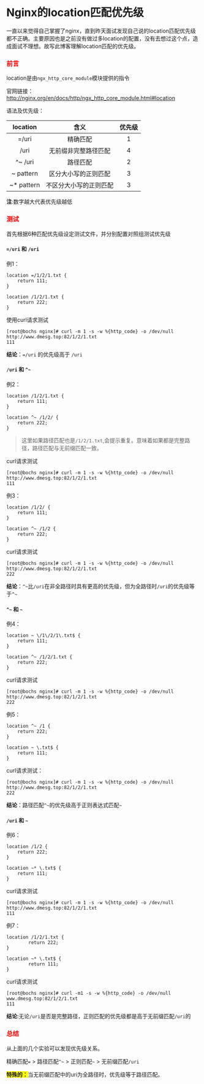 # Nginx的location匹配优先级


一直以来觉得自己掌握了nginx，直到昨天面试发现自己说的location匹配优先级都不正确。主要原因也是之前没有做过多location的配置，没有去想过这个点，造成面试不理想。故写此博客理解location匹配的优先级。

<!--more-->



### <font color="red">前言</font>  

location是由`ngx_http_core_module`模块提供的指令

官网链接：http://nginx.org/en/docs/http/ngx_http_core_module.html#location

语法及优先级：

|  location  |          含义          | 优先级 |
| :--------: | :--------------------: | :----: |
|   =/uri    |        精确匹配        |   1    |
|    /uri    |  无前缀非完整路径匹配  |   4    |
|  ^~ /uri   |        路径匹配        |   2    |
| ~ pattern  |  区分大小写的正则匹配  |   3    |
| ~* pattern | 不区分大小写的正则匹配 |   3    |

**注**:数字越大代表优先级越低



### <font color="red">测试</font>  

首先根据6种匹配优先级设定测试文件，并分别配置对照组测试优先级

#### `=/uri` 和 `/uri`

例1：

```nginx
location =/1/2/1.txt {
	return 111;
}
  
location /1/2/1.txt {
    return 222;
}
```

使用curl请求测试

```shell
[root@bochs nginx]# curl -m 1 -s -w %{http_code} -o /dev/null http://www.dmesg.top:82/1/2/1.txt
111
```

**结论**：`=/uri` 的优先级高于 `/uri`



#### `/uri` 和 `^~`

例2：

```nginx
location /1/2/1.txt {
	return 111;
}

location ^~ /1/2/ {
	return 222;
}
```

> 这里如果路径匹配也是`/1/2/1.txt`,会提示重复。意味着如果都是完整路径，路径匹配与无前缀匹配一致。

curl请求测试

```shell
[root@bochs nginx]# curl -m 1 -s -w %{http_code} -o /dev/null http://www.dmesg.top:82/1/2/1.txt
111
```



例3：

```nginx
location /1/2/ {
	return 111;
}

location ^~ /1/2 {
    return 222;
}
```

curl请求测试

```shell
[root@bochs nginx]# curl -m 1 -s -w %{http_code} -o /dev/null http://www.dmesg.top:82/1/2/1.txt
222
```

**结论**：`^~`比`/uri`在非全路径时具有更高的优先级，但为全路径时`/uri`的优先级等于`^~`



#### `^~` 和 `~`

例4：

```nginx
location ~ \/1\/2/1\.txt$ {
	return 111;
}

location ^~ /1/2/1.txt {
	return 222;
}
```

curl请求测试

```shell
[root@bochs nginx]# curl -m 1 -s -w %{http_code} -o /dev/null http://www.dmesg.top:82/1/2/1.txt
222
```


例5：

```nginx
location ^~ /1 {
	return 222;
}
 
location ~ \.txt$ {
	return 111;
}
```

curl请求测试：

```shell
[root@bochs nginx]# curl -m 1 -s -w %{http_code} -o /dev/null http://www.dmesg.top:82/1/2/1.txt
222
```

**结论**：路径匹配`^~`的优先级高于正则表达式匹配`~`



#### `/uri` 和  `~`

例6：

```
location /1/2 {
	return 222;
}
 
location ~* \.txt$ {
	return 111;
}
```

curl请求测试

```shell
[root@bochs nginx]# curl -m 1 -s -w %{http_code} -o /dev/null http://www.dmesg.top:82/1/2/1.txt
111
```



例7：

```nginx
location /1/2/1.txt {
        return 222;
}
 
location ~* \.txt$ {
        return 111;
}  
```

curl请求测试

```shell
[root@bochs nginx]# curl -m1 -s -w %{http_code} -o /dev/null www.dmesg.top:82/1/2/1.txt
111
```

**结论**:无论`/uri`是否是完整路径，正则匹配的优先级都是高于无前缀匹配`/uri`的



### <font color="red">总结</font>

从上面的几个实验可以发现优先级关系。

精确匹配`=` > 路径匹配`^~` >  正则匹配`~` > 无前缀匹配`/uri` 

<strong style="background:yellow">特殊的：</strong>当无前缀匹配中的uri为全路径时，优先级等于路径匹配。

